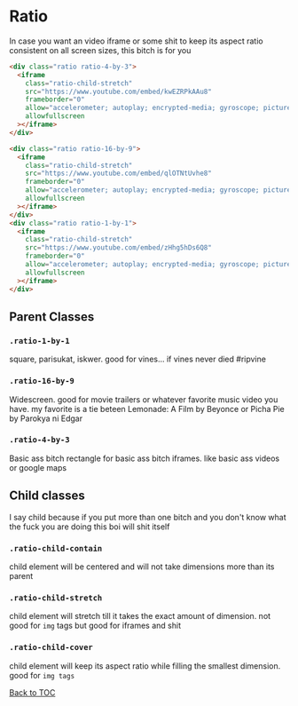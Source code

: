 # Ratio

In case you want an video iframe or some shit to keep its aspect ratio consistent on all screen sizes, this bitch is for you

```html
<div class="ratio ratio-4-by-3">
  <iframe
    class="ratio-child-stretch"
    src="https://www.youtube.com/embed/kwEZRPkAAu8"
    frameborder="0"
    allow="accelerometer; autoplay; encrypted-media; gyroscope; picture-in-picture"
    allowfullscreen
  ></iframe>
</div>

<div class="ratio ratio-16-by-9">
  <iframe
    class="ratio-child-stretch"
    src="https://www.youtube.com/embed/qlOTNtUvhe8"
    frameborder="0"
    allow="accelerometer; autoplay; encrypted-media; gyroscope; picture-in-picture"
    allowfullscreen
  ></iframe>
</div>
<div class="ratio ratio-1-by-1">
  <iframe
    class="ratio-child-stretch"
    src="https://www.youtube.com/embed/zHhg5hDs6Q8"
    frameborder="0"
    allow="accelerometer; autoplay; encrypted-media; gyroscope; picture-in-picture"
    allowfullscreen
  ></iframe>
</div>
```

## Parent Classes

### **`.ratio-1-by-1`**

square, parisukat, iskwer. good for vines... if vines never died #ripvine

### **`.ratio-16-by-9`**

Widescreen. good for movie trailers or whatever favorite music video you have. my favorite is a tie beteen Lemonade: A Film by Beyonce or Picha Pie by Parokya ni Edgar

### **`.ratio-4-by-3`**

Basic ass bitch rectangle for basic ass bitch iframes. like basic ass videos or google maps

## Child classes

I say child because if you put more than one bitch and you don't know what the fuck you are doing this boi will shit itself

### **`.ratio-child-contain`**

child element will be centered and will not take dimensions more than its parent

### **`.ratio-child-stretch`**

child element will stretch till it takes the exact amount of dimension. not good for `img` tags but good for iframes and shit

### **`.ratio-child-cover`**

child element will keep its aspect ratio while filling the smallest dimension. good for `img tags`

[Back to TOC](../../../readme.md)
